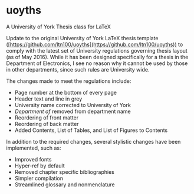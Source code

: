 # uoyths
A University of York Thesis class for LaTeX

Update to the original University of York LaTeX thesis template 
([https://github.com/ltn100/uoyths](https://github.com/ltn100/uoyths)) to comply
with the latest set of University regulations governing thesis layout (as of May 2016). While it has been designed
specifically for a thesis in the Department of Electronics, I see no reason why it cannot be used by those
in other departments, since such rules are University wide.

The changes made to meet the regulations include:
  - Page number at the bottom of every page
  - Header text and line in grey
  - University name corrected to University of York
  - *Department of* removed from department name
  - Reordering of front matter
  - Reordering of back matter
  - Added Contents, List of Tables, and List of Figures to Contents

In addition to the required changes, several stylistic changes have been implemented, such as:
  - Improved fonts
  - Hyper-ref by default
  - Removed chapter specific bibliographies
  - Simpler compilation
  - Streamlined glossary and nonmenclature
  
